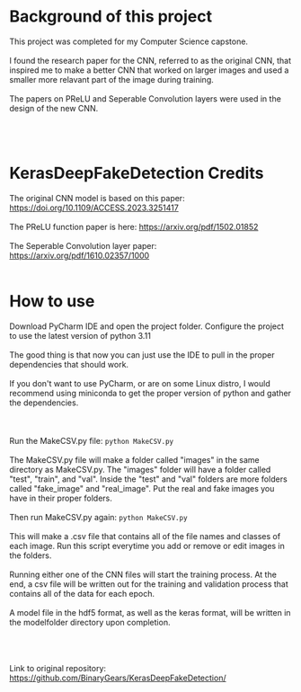 # Background of this project
This project was completed for my Computer Science capstone. 
<br></br>
I found the research paper for the CNN, referred to as the original CNN, that inspired me to make a better CNN that worked on larger images and used a smaller more relavant part of the image during training. 
<br></br>
The papers on PReLU and Seperable Convolution layers were used in the design of the new CNN.
<br></br>
<br></br>
# KerasDeepFakeDetection Credits
The original CNN model is based on this paper: https://doi.org/10.1109/ACCESS.2023.3251417
<br></br>
The PReLU function paper is here: https://arxiv.org/pdf/1502.01852
<br></br>
The Seperable Convolution layer paper: https://arxiv.org/pdf/1610.02357/1000
<br></br>
# How to use
Download PyCharm IDE and open the project folder. Configure the project to use the latest version of python 3.11
<br></br>
The good thing is that now you can just use the IDE to pull in the proper dependencies that should work.
<br></br>
If you don't want to use PyCharm, or are on some Linux distro, I would recommend using miniconda to get the proper version of python and gather the dependencies.
<br></br>
<br></br>
Run the MakeCSV.py file: ```python MakeCSV.py```
<br></br>
The MakeCSV.py file will make a folder called "images" in the same directory as MakeCSV.py. The "images" folder will have a folder called "test", "train", and "val". Inside the "test" and "val" folders are more folders called "fake_image" and "real_image". Put the real and fake images you have in their proper folders.
<br></br>
Then run MakeCSV.py again: ```python MakeCSV.py```
<br></br>
This will make a .csv file that contains all of the file names and classes of each image. Run this script everytime you add or remove or edit images in the folders.
<br></br>
Running either one of the CNN files will start the training process. At the end, a csv file will be written out for the training and validation process that contains all of the data for each epoch. 
<br></br>
A model file in the hdf5 format, as well as the keras format, will be written in the modelfolder directory upon completion.
<br></br>
<br></br>

Link to original repository: https://github.com/BinaryGears/KerasDeepFakeDetection/
